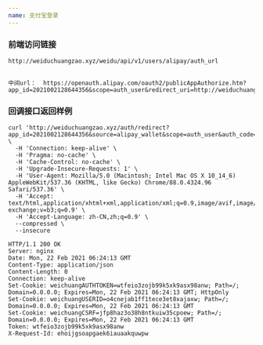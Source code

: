 ```yaml
---
name: 支付宝登录
---
```

    
### 前端访问链接

    http://weiduchuangzao.xyz/weidu/api/v1/users/alipay/auth_url


    中间url：  https://openauth.alipay.com/oauth2/publicAppAuthorize.htm?app_id=2021002128644356&scope=auth_user&redirect_uri=http://weiduchuangzao.xyz/auth/redirect

  ### 回调接口返回样例

    curl 'http://weiduchuangzao.xyz/auth/redirect?app_id=2021002128644356&source=alipay_wallet&scope=auth_user&auth_code=275864cc74604d7a8a2c6e179606ZX02' \
      -H 'Connection: keep-alive' \
      -H 'Pragma: no-cache' \
      -H 'Cache-Control: no-cache' \
      -H 'Upgrade-Insecure-Requests: 1' \
      -H 'User-Agent: Mozilla/5.0 (Macintosh; Intel Mac OS X 10_14_6) AppleWebKit/537.36 (KHTML, like Gecko) Chrome/88.0.4324.96 Safari/537.36' \
      -H 'Accept: text/html,application/xhtml+xml,application/xml;q=0.9,image/avif,image/webp,image/apng,*/*;q=0.8,application/signed-exchange;v=b3;q=0.9' \
      -H 'Accept-Language: zh-CN,zh;q=0.9' \
      --compressed \
      --insecure

    HTTP/1.1 200 OK
    Server: nginx
    Date: Mon, 22 Feb 2021 06:24:13 GMT
    Content-Type: application/json
    Content-Length: 0
    Connection: keep-alive
    Set-Cookie: weichuangAUTHTOKEN=wtfeio3zojb99k5xk9asx98anw; Path=/; Domain=0.0.0.0; Expires=Mon, 22 Feb 2021 06:24:13 GMT; HttpOnly
    Set-Cookie: weichuangUSERID=o4cnejab1ff1tece3et8xajaxw; Path=/; Domain=0.0.0.0; Expires=Mon, 22 Feb 2021 06:24:13 GMT
    Set-Cookie: weichuangCSRF=jfp8haz3o38h8ntkuiw35cpoew; Path=/; Domain=0.0.0.0; Expires=Mon, 22 Feb 2021 06:24:13 GMT
    Token: wtfeio3zojb99k5xk9asx98anw
    X-Request-Id: ehoijgsoapgaek6iauaakquwpw


